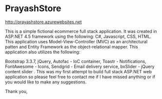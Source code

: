 # PrayashStore

http://prayashstore.azurewebsites.net

This is a simple fictional ecommerce full stack application. It was created in ASP.NET 4.5 framework using the following: C#, Javascript, CSS, HTML. This application uses Model-View-Controller (MVC) as an architectural patten and Entity Framework as the object-relational mapper. 
This application also utilizes the following:

Bootstrap 3.3.7,
jQuery,
Autofac - IoC container,
Toastr - Notifications,
FontAwesome - Icons,
Sendgrid - Email delivery service,
bxSlider - jQuery content slider
.
This was my first attempt to build full stack ASP.NET web application so please feel free to contact me if I have missed anything or if you would like to make any suggestions. 

Thank you, 
